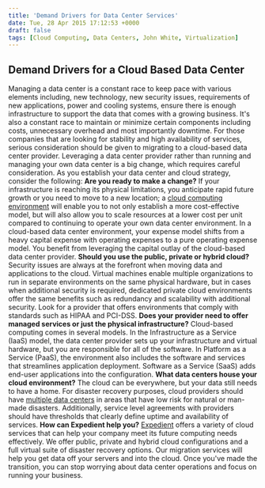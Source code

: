 ```yaml
---
title: 'Demand Drivers for Data Center Services'
date: Tue, 28 Apr 2015 17:12:53 +0000
draft: false
tags: [Cloud Computing, Data Centers, John White, Virtualization]
---
```


**Demand Drivers for a Cloud Based Data Center**
------------------------------------------------

Managing a data center is a constant race to keep pace with various elements including, new technology, new security issues, requirements of new applications, power and cooling systems, ensure there is enough infrastructure to support the data that comes with a growing business. It's also a constant race to maintain or minimize certain components including costs, unnecessary overhead and most importantly downtime. For those companies that are looking for stability and high availability of services, serious consideration should be given to migrating to a cloud-based data center provider. Leveraging a data center provider rather than running and managing your own data center is a big change, which requires careful consideration. As you establish your data center and cloud strategy, consider the following: **Are you ready to make a change?** If your infrastructure is reaching its physical limitations, you anticipate rapid future growth or you need to move to a new location; a [cloud computing environment](https://www.expedient.com/cloud-computing/) will enable you to not only establish a more cost-effective model, but will also allow you to scale resources at a lower cost per unit compared to continuing to operate your own data center environment. In a cloud-based data center environment, your expense model shifts from a heavy capital expense with operating expenses to a pure operating expense model. You benefit from leveraging the capital outlay of the cloud-based data center provider. **Should you use the public, private or hybrid cloud?** Security issues are always at the forefront when moving data and applications to the cloud. Virtual machines enable multiple organizations to run in separate environments on the same physical hardware, but in cases when additional security is required, dedicated private cloud environments offer the same benefits such as redundancy and scalability with additional security. Look for a provider that offers environments that comply with standards such as HIPAA and PCI-DSS. **Does your provider need to offer managed services or just the physical infrastructure?** Cloud-based computing comes in several models. In the Infrastructure as a Service (IaaS) model, the data center provider sets up your infrastructure and virtual hardware, but you are responsible for all of the software. In Platform as a Service (PaaS), the environment also includes the software and services that streamlines application deployment. Software as a Service (SaaS) adds end-user applications into the configuration. **What data centers house your cloud environment?** The cloud can be everywhere, but your data still needs to have a home. For disaster recovery purposes, cloud providers should have [multiple data centers](https://www.expedient.com/the-data-centers/) in areas that have low risk for natural or man-made disasters. Additionally, service level agreements with providers should have thresholds that clearly define uptime and availability of services. **How can Expedient help you?** [Expedient](https://www.expedient.com/) offers a variety of cloud services that can help your company meet its future computing needs effectively. We offer public, private and hybrid cloud configurations and a full virtual suite of disaster recovery options. Our migration services will help you get data off your servers and into the cloud. Once you've made the transition, you can stop worrying about data center operations and focus on running your business.